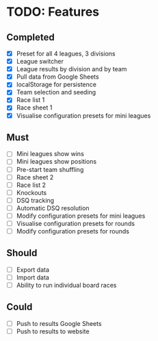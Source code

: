 # TODO: Features

## Completed

- [x] Preset for all 4 leagues, 3 divisions
- [x] League switcher
- [x] League results by division and by team
- [x] Pull data from Google Sheets
- [x] localStorage for persistence
- [x] Team selection and seeding
- [x] Race list 1
- [x] Race sheet 1
- [x] Visualise configuration presets for mini leagues

## Must

- [ ] Mini leagues show wins
- [ ] Mini leagues show positions
- [ ] Pre-start team shuffling
- [ ] Race sheet 2
- [ ] Race list 2
- [ ] Knockouts
- [ ] DSQ tracking
- [ ] Automatic DSQ resolution
- [ ] Modify configuration presets for mini leagues
- [ ] Visualise configuration presets for rounds
- [ ] Modify configuration presets for rounds

## Should

- [ ] Export data
- [ ] Import data
- [ ] Ability to run individual board races

## Could

- [ ] Push to results Google Sheets
- [ ] Push to results to website
